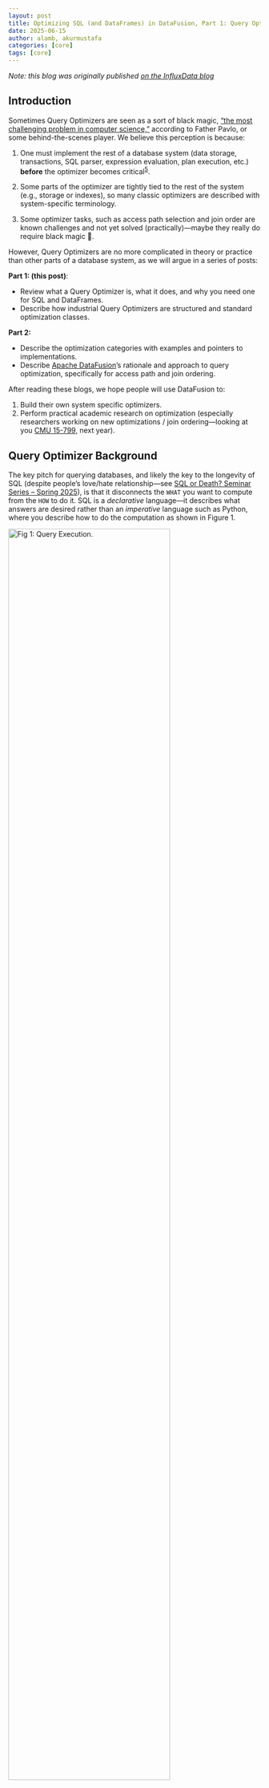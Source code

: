 ```yaml
---
layout: post
title: Optimizing SQL (and DataFrames) in DataFusion, Part 1: Query Optimization Overview
date: 2025-06-15
author: alamb, akurmustafa
categories: [core]
tags: [core]
---
```


<!--
{% comment %}
Licensed to the Apache Software Foundation (ASF) under one or more
contributor license agreements.  See the NOTICE file distributed with
this work for additional information regarding copyright ownership.
The ASF licenses this file to you under the Apache License, Version 2.0
(the "License"); you may not use this file except in compliance with
the License.  You may obtain a copy of the License at

http://www.apache.org/licenses/LICENSE-2.0

Unless required by applicable law or agreed to in writing, software
distributed under the License is distributed on an "AS IS" BASIS,
WITHOUT WARRANTIES OR CONDITIONS OF ANY KIND, either express or implied.
See the License for the specific language governing permissions and
limitations under the License.
{% endcomment %}
-->



*Note: this blog was originally published [on the InfluxData blog](https://www.influxdata.com/blog/optimizing-sql-dataframes-part-one/)*


## Introduction

Sometimes Query Optimizers are seen as a sort of black magic, [“the most
challenging problem in computer
science,”](https://15799.courses.cs.cmu.edu/spring2025/) according to Father
Pavlo, or some behind-the-scenes player. We believe this perception is because:


1. One must implement the rest of a database system (data storage, transactions,
   SQL parser, expression evaluation, plan execution, etc.) **before** the
   optimizer becomes critical<sup id="fn5">[5](#footnote5)</sup>.

2. Some parts of the optimizer are tightly tied to the rest of the system (e.g.,
   storage or indexes), so many classic optimizers are described with
   system-specific terminology.

3. Some optimizer tasks, such as access path selection and join order are known
   challenges and not yet solved (practically)—maybe they really do require
   black magic 🤔.

However, Query Optimizers are no more complicated in theory or practice than other parts of a database system, as we will argue in a series of posts:

**Part 1: (this post)**:

* Review what a Query Optimizer is, what it does, and why you need one for SQL and DataFrames.
* Describe how industrial Query Optimizers are structured and standard optimization classes.

**Part 2:**

* Describe the optimization categories with examples and pointers to implementations.
* Describe [Apache DataFusion](https://datafusion.apache.org/)’s rationale and approach to query optimization, specifically for access path and join ordering.

After reading these blogs, we hope people will use DataFusion to:

1. Build their own system specific optimizers.
2. Perform practical academic research on optimization (especially researchers
   working on new optimizations / join ordering—looking at you [CMU
   15-799](https://15799.courses.cs.cmu.edu/spring2025/), next year).


## Query Optimizer Background

The key pitch for querying databases, and likely the key to the longevity of SQL
(despite people’s love/hate relationship—see [SQL or Death? Seminar Series –
Spring 2025](https://db.cs.cmu.edu/seminar2025/)), is that it disconnects the
`WHAT` you want to compute from the `HOW` to do it. SQL is a *declarative*
language—it describes what answers are desired rather than an *imperative*
language such as Python, where you describe how to do the computation as shown
in Figure 1.

<img src="/blog/images/optimizing-sql-dataframes/query-execution.png" width="80%" class="img-responsive" alt="Fig 1: Query Execution."/>

**Figure 1**: Query Execution: Users describe the answer they want using either
SQL or a DataFrame. For SQL, a Query Planner translates the parsed query 
into an *initial plan*. The DataFrame API creates an initial plan directly.
The initial plan is correct, but slow. Then, the Query
Optimizer rewrites the initial plan into an *optimized plan*, which computes
the same results but faster and more efficiently. Finally, the Execution Engine
executes the optimized plan producing results.

## SQL, DataFrames, LogicalPlan Equivalence

Given their name, it is not surprising that Query Optimizers can improve the
performance of SQL queries. However, it is under-appreciated that this also
applies to DataFrame style APIs.

Classic DataFrame systems such as [pandas] and [Polars] (by default) execute
eagerly and thus have limited opportunities for optimization. However, more
modern APIs such as [Polars' lazy API], [Apache Spark's DataFrame]. and
[DataFusion's DataFrame] are much faster as they use the design shown in Figure
1 and apply many query optimization techniques.

[pandas]: https://pandas.pydata.org/
[Polars]: https://pola.rs/ 
[Polars' lazy API]: https://docs.pola.rs/user-guide/lazy/using/
[Apache Spark's DataFrame]: https://spark.apache.org/docs/latest/sql-programming-guide.html#datasets-and-dataframes),
[DataFusion's DataFrame]: https://datafusion.apache.org/user-guide/dataframe.html

## Example of Query Optimizer

This section motivates the value of a Query Optimizer with an example. Let’s say
you have some observations of animal behavior, as illustrated in Table 1.

<img src="/blog/images/optimizing-sql-dataframes/table1.png" width="75%" class="img-responsive" alt="Table 1: Observational Data."/>

**Table 1**: Example observational data.

If the user wants to know the average population for some species in the last
month, a user can write a SQL query or a DataFrame such as the following:

SQL:

```sql
SELECT location, AVG(population)
FROM observations
WHERE species = ‘contrarian spider’ AND 
  observation_time >= now() - interval '1 month'
GROUP BY location
```

DataFrame:

```rust
df.scan("observations")
  .filter(col("species").eq("contrarian spider"))
  .filter(col("observation_time").ge(now()).sub(interval('1 month')))
  .agg(vec![col(location)], vec![avg(col("population")])
```

Within DataFusion, both the SQL and DataFrame are translated into the same
[LogicalPlan], a “tree of relational operators.” This is a fancy way of
saying data flow graphs where the edges represent tabular data (rows + columns)
and the nodes represent a transformation (see [this DataFusion overview video]
for more details). The initial `LogicalPlan` for the queries above is shown in
Figure 2.

[LogicalPlan]: https://docs.rs/datafusion/latest/datafusion/logical_expr/enum.LogicalPlan.html
[this DataFusion overview video]: https://youtu.be/EzZTLiSJnhY

<img src="/blog/images/optimizing-sql-dataframes/initial-logical-plan.png" width="72%" class="img-responsive" alt="Fig 2: Initial Logical Plan."/>

**Figure 2**: Example initial `LogicalPlan` for SQL and DataFrame query. The
plan is read from bottom to top, computing the results in each step.

The optimizer's job is to take this query plan and rewrite it into an alternate
plan that computes the same results but faster, such as the one shown in Figure
3.

<img src="/blog/images/optimizing-sql-dataframes/optimized-logical-plan.png" width="80%" class="img-responsive" alt="Fig 3: Optimized Logical Plan."/>

**Figure 3**: An example optimized plan that computes the same result as the
plan in Figure 2 more efficiently. The diagram highlights where the optimizer
has applied *Projection Pushdown*, *Filter Pushdown*, and *Constant Evaluation*.
Note that this is a simplified example for explanatory purposes, and actual
optimizers such as the one in DataFusion perform additional tasks such as
choosing specific aggregation algorithms.


## Query Optimizer Implementation

Industrial optimizers, such as 
DataFusion’s ([source](https://github.com/apache/datafusion/tree/334d6ec50f36659403c96e1bffef4228be7c458e/datafusion/optimizer/src)),
ClickHouse ([source](https://github.com/ClickHouse/ClickHouse/tree/master/src/Analyzer/Passes), [source](https://github.com/ClickHouse/ClickHouse/tree/master/src/Processors/QueryPlan/Optimizations)),
DuckDB ([source](https://github.com/duckdb/duckdb/tree/4afa85c6a4dacc39524d1649fd8eb8c19c28ad14/src/optimizer)),
and Apache Spark ([source](https://github.com/apache/spark/tree/7bc8e99cde424c59b98fe915e3fdaaa30beadb76/sql/catalyst/src/main/scala/org/apache/spark/sql/catalyst/optimizer)),
are implemented as a series of passes or rules that rewrite a query plan. The
overall optimizer is composed of a sequence of these rules,<sup id="fn6">[6](#footnote6)</sup> as shown in
Figure 4. The specific order of the rules also often matters, but we will not
discuss this detail in this post.

A multi-pass design is standard because it helps:

1. Understand, implement, and test each pass in isolation
2. Easily extend the optimizer by adding new passes

<img src="/blog/images/optimizing-sql-dataframes/optimizer-passes.png" width="80%" class="img-responsive" alt="Fig 4: Query Optimizer Passes."/>

**Figure 4**: Query Optimizers are implemented as a series of rules that each
rewrite the query plan. Each rule’s algorithm is expressed as a transformation
of a previous plan.

There are three major classes of optimizations in industrial optimizers:

1. **Always Optimizations**: These are always good to do and thus are always
   applied. This class of optimization includes expression simplification,
   predicate pushdown, and limit pushdown. These optimizations are typically
   simple in theory, though they require nontrivial amounts of code and tests to
   implement in practice.

2. **Engine Specific Optimizations: **These optimizations take advantage of
   specific engine features, such as how expressions are evaluated or what
   particular hash or join implementations are available.

3. **Access Path and Join Order Selection**: These passes choose one access
   method per table and a join order for execution, typically using heuristics
   and a cost model to make tradeoffs between the options. Databases often have
   multiple ways to access the data (e.g., index scan or full-table scan), as
   well as many potential orders to combine (join) multiple tables. These
   methods compute the same result but can vary drastically in performance.

This brings us to the end of Part 1. In Part 2, we will explain these classes of
optimizations in more detail and provide examples of how they are implemented in
DataFusion and other systems.

# About the Authors

[Andrew Lamb](https://www.linkedin.com/in/andrewalamb/) is a Staff Engineer at
[InfluxData](https://www.influxdata.com/) and an [Apache
DataFusion](https://datafusion.apache.org/) PMC member. A Database Optimizer
connoisseur, he worked on the [Vertica Analytic
Database](https://vldb.org/pvldb/vol5/p1790_andrewlamb_vldb2012.pdf) Query
Optimizer for six years, has several granted US patents related to query
optimization<sup id="fn1">[1](#footnote1)</sup>, co-authored several papers<sup id="fn2">[2](#footnote2)</sup>  about the topic (including in
VLDB 2024<sup id="fn3">[3](#footnote3)</sup>), and spent several weeks<sup id="fn4">[4](#footnote4)</sup> deeply geeking out about this topic
with other experts (thank you Dagstuhl).

[Mustafa Akur](https://www.linkedin.com/in/akurmustafa/) is a PhD Student at
[OHSU](https://www.ohsu.edu/) Knight Cancer Institute and an [Apache
DataFusion](https://datafusion.apache.org/) PMC member. He was previously a
Software Developer at [Synnada](https://www.synnada.ai/) where he contributed
significant features to the DataFusion optimizer, including many [sort-based
optimizations](https://datafusion.apache.org/blog/2025/03/11/ordering-analysis/).


## Notes

<a id="footnote1"></a><sup>[1]</sup> *Modular Query Optimizer, US 8,312,027 · Issued Nov 13, 2012*, Query Optimizer with schema conversion US 8,086,598 · Issued Dec 27, 2011

<a id="footnote2"></a><sup>[2]</sup> [The Vertica Query Optimizer: The case for specialized Query Optimizers](https://www.researchgate.net/publication/269306314_The_Vertica_Query_Optimizer_The_case_for_specialized_query_optimizers)

<a id="footnote3"></a><sup>[3]</sup> [https://www.vldb.org/pvldb/vol17/p1350-justen.pdf](https://www.vldb.org/pvldb/vol17/p1350-justen.pdf)

<a id="footnote4"></a><sup>[4]</sup> [https://www.dagstuhl.de/en/seminars/seminar-calendar/seminar-details/24101](https://www.dagstuhl.de/en/seminars/seminar-calendar/seminar-details/24101), [https://www.dagstuhl.de/en/seminars/seminar-calendar/seminar-details/22111](https://www.dagstuhl.de/en/seminars/seminar-calendar/seminar-details/22111), [https://www.dagstuhl.de/en/seminars/seminar-calendar/seminar-details/12321](https://www.dagstuhl.de/en/seminars/seminar-calendar/seminar-details/12321)

<a id="footnote5"></a><sup>[5]</sup>  And thus in academic classes, by the time you get around to an optimizer the semester is over and everyone is ready for the semester to be done. Once industrial systems mature to the point where the optimizer is a bottleneck, the shiny new-ness of the[ hype cycle](https://en.wikipedia.org/wiki/Gartner_hype_cycle) has worn off and it is likely in the trough of disappointment.

<a id="footnote6"></a><sup>[6]</sup> Often systems will classify these passes into different categories, but I am simplifying here

